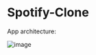 # Spotify-Clone

App architecture:

![image](https://github.com/bhanujoshi30/Spotify-Clone/assets/120588983/399c5199-00ed-42d0-be59-8dbbfd11b688)
